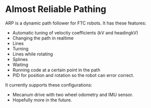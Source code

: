 # Almost Reliable Pathing

ARP is a dynamic path follower for FTC robots. It has
these features:

- Automatic tuning of velocity coefficients (kV and headingkV)
- Changing the path in realtime
- Lines
- Turning
- Lines while rotating
- Splines
- Waiting
- Running code at a certain point in the path
- PID for position and rotation so the robot can error correct.

It currently supports these configurations:

- Mecanum drive with two wheel odometry and IMU sensor.
- Hopefully more in the future.
